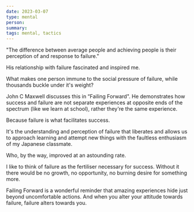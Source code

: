 ```yaml
---
date: 2023-03-07
type: mental 
person: 
summary: 
tags: mental, tactics
---
```


"The difference between average people and achieving people is their perception of and response to failure."

His relationship with failure fascinated and inspired me.

What makes one person immune to the social pressure of failure, while thousands buckle under it's weight?

John C Maxwell discusses this in “Failing Forward". He demonstrates how success and failure are not separate experiences at opposite ends of the spectrum (like we learn at school), rather they're the same experience.

Because failure is what facilitates success.

It's the understanding and perception of failure that liberates and allows us to approach learning and attempt new things with the faultless enthusiasm of my Japanese classmate.

Who, by the way, improved at an astounding rate.

I like to think of failure as the fertiliser necessary for success. Without it there would be no growth, no opportunity, no burning desire for something more.

Failing Forward is a wonderful reminder that amazing experiences hide just beyond uncomfortable actions. And when you alter your attitude towards failure, failure alters towards you.
